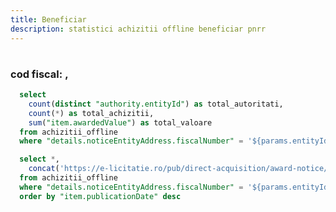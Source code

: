 ```yaml
---
title: Beneficiar
description: statistici achizitii offline beneficiar pnrr
---
```


# <Value data={achizitii_offline_beneficiar} row=0 column="details.noticeEntityAddress.organization" />
### cod fiscal: <Value data={achizitii_offline_beneficiar} row=0 column="details.noticeEntityAddress.fiscalNumber" />, <Value data={achizitii_offline_beneficiar} row=0 column="details.noticeEntityAddress.city" />

<BigValue 
  data={beneficiar_stats} 
  value=total_achizitii
  title="Achizitii"
/>

<BigValue 
  data={beneficiar_stats} 
  value=total_autoritati
  title="Autoritati"
/>

<BigValue 
  data={beneficiar_stats} 
  value=total_valoare
  title="Valoare"
  fmt="num2m"
  color=green
/>

```sql beneficiar_stats
  select
    count(distinct "authority.entityId") as total_autoritati,
    count(*) as total_achizitii,
    sum("item.awardedValue") as total_valoare
  from achizitii_offline 
  where "details.noticeEntityAddress.fiscalNumber" = '${params.entityId}'
```

```sql achizitii_offline_beneficiar
  select *,
    concat('https://e-licitatie.ro/pub/direct-acquisition/award-notice/view/', cast("item.daAwardNoticeId" as integer)) as link
  from achizitii_offline 
  where "details.noticeEntityAddress.fiscalNumber" = '${params.entityId}'
  order by "item.publicationDate" desc
```

<DataTable data={achizitii_offline_beneficiar} rowShading=true search=true rows=50 wrapTitles=true>
  <Column id="link" openInNewTab=true title="Cod achizitie" contentType=link linkLabel="item.noticeNo" />
  <Column id="item.awardedValue" title="Valoare" fmt="num2k" contentType=colorscale />
  <Column id="item.publicationDate" title="Data publicare" fmt="dd-mm-yyyy" />
  <Column id="details.finalizationDate" title="Data finalizare" fmt="dd-mm-yyyy" />
  <Column id="item.contractObject" title="Nume achizitie" />
  <Column id="authority.fiscalNumber" title="Cod fiscal" />
  <Column id="authority.entityName" title="Autoritate" />
  <Column id="authority.city" title="Oras" />
  <Column id="authority.county" title="Judet" />
  <Column id="item.cpvCode" title="Cod CPV" />
</DataTable>